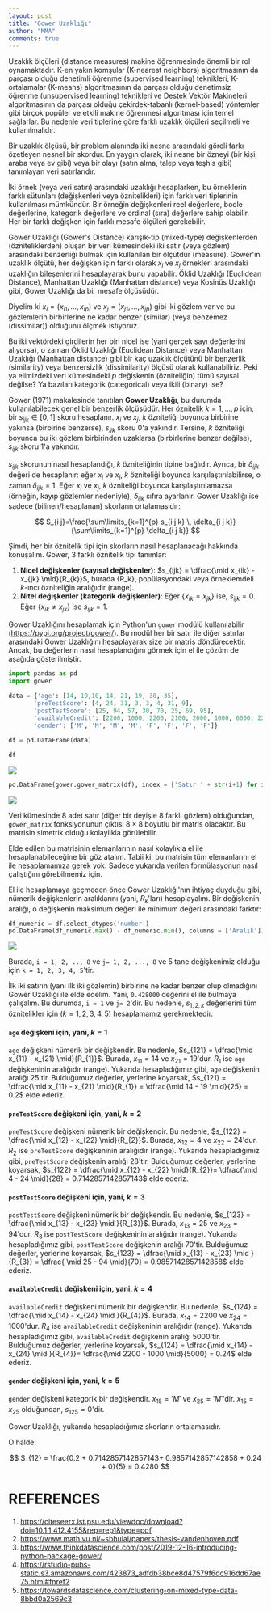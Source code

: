```yaml
---
layout: post
title: "Gower Uzaklığı"
author: "MMA"
comments: true
---
```


Uzaklık ölçüleri (distance measures) makine öğrenmesinde önemli bir rol oynamaktadır. K-en yakın komşular (K-nearest neighbors) algoritmasının da parçası olduğu denetimli öğrenme (supervised learning) teknikleri; K-ortalamalar (K-means) algoritmasının da parçası olduğu denetimsiz öğrenme (unsupervised learning) teknikleri ve Destek Vektör Makineleri algoritmasının da parçası olduğu çekirdek-tabanlı (kernel-based) yöntemler gibi birçok popüler ve etkili makine öğrenmesi algoritması için temel sağlarlar. Bu nedenle veri tiplerine göre farklı uzaklık ölçüleri seçilmeli ve kullanılmalıdır. 

Bir uzaklık ölçüsü, bir problem alanında iki nesne arasındaki göreli farkı özetleyen nesnel bir skordur. En yaygın olarak, iki nesne bir özneyi (bir kişi, araba veya ev gibi) veya bir olayı (satın alma, talep veya teşhis gibi) tanımlayan veri satırlarıdır.

İki örnek (veya veri satırı) arasındaki uzaklığı hesaplarken, bu örneklerin farklı sütunları (değişkenleri veya öznitelikleri) için farklı veri tiplerinin kullanılması mümkündür. Bir örneğin değişkenleri reel değerlere, boole değerlerine, kategorik değerlere ve ordinal (sıra) değerlere sahip olabilir. Her bir farklı değişken için farklı mesafe ölçüleri gerekebilir.

Gower Uzaklığı (Gower's Distance) karışık-tip (mixed-type) değişkenlerden (özniteliklerden) oluşan bir veri kümesindeki iki satır (veya gözlem) arasındaki benzerliği bulmak için kullanılan bir ölçütdür (measure). Gower'ın uzaklık ölçütü, her değişken için farklı olarak $x_i$ ve $x_j$ örnekleri arasındaki uzaklığın bileşenlerini hesaplayarak bunu yapabilir. Öklid Uzaklığı (Euclidean Distance), Manhattan Uzaklığı (Manhattan distance) veya Kosinüs Uzaklığı gibi, Gower Uzaklığı da bir mesafe ölçüsüdür.

Diyelim ki $x_i = (x_{i1}, \dots, x_{ip})$ ve $x_j = (x_{j1}, \dots, x_{jp})$ gibi iki gözlem var ve bu gözlemlerin birbirlerine ne kadar benzer (similar) (veya benzemez (dissimilar)) olduğunu ölçmek istiyoruz.

Bu iki vektördeki girdilerin her biri nicel ise (yani gerçek sayı değerlerini alıyorsa), o zaman Öklid Uzaklığı (Euclidean Distance) veya Manhattan Uzaklığı (Manhattan distance) gibi bir kaç uzaklık ölçütünü bir benzerlik (similarity) veya benzersizlik (dissimilarity) ölçüsü olarak kullanabiliriz. Peki ya elimizdeki veri kümesindeki $p$ değişkenin (özniteliğin) tümü sayısal değilse? Ya bazıları kategorik (categorical) veya ikili (binary) ise?

Gower (1971) makalesinde tanıtılan **Gower Uzaklığı**, bu durumda kullanılabilecek genel bir benzerlik ölçüsüdür. Her öznitelik $k = 1, \dots, p$ için, bir $s_{ijk} \in [0,1]$ skoru hesaplanır. $x_i$ ve $x_j$, $k$ özniteliği boyunca birbirine yakınsa (birbirine benzerse), $s_{ijk}$ skoru 0'a yakındır. Tersine, $k$ özniteliği boyunca bu iki gözlem birbirinden uzaklarsa (birbirlerine benzer değilse), $s_{ijk}$ skoru 1'a yakındır.

$s_{ijk}$ skorunun nasıl hesaplandığı, $k$ özniteliğinin tipine bağlıdır. Ayrıca, bir $\delta_{ijk}$ değeri de hesaplanır: eğer $x_i$ ve $x_j$, $k$ özniteliği boyunca karşılaştırılabilirse, o zaman $\delta_{ijk} = 1$. Eğer $x_i$ ve $x_j$, $k$ özniteliği boyunca karşılaştırılamazsa (örneğin, kayıp gözlemler nedeniyle), $\delta_{ijk}$ sıfıra ayarlanır. Gower Uzaklığı ise sadece (bilinen/hesaplanan) skorların ortalamasıdır:

$$
S_{i j}=\frac{\sum\limits_{k=1}^{p} s_{i j k} \, \delta_{i j k}}{\sum\limits_{k=1}^{p} \delta_{i j k}}
$$

Şimdi, her bir öznitelik tipi için skorların nasıl hesaplanacağı hakkında konuşalım. Gower, 3 farklı öznitelik tipi tanımlar:

1. **Nicel değişkenler (sayısal değişkenler)**: $s_{ijk} = \dfrac{\mid x_{ik} - x_{jk} \mid}{R_{k}}$, burada {R_k}, popülasyondaki veya örneklemdeli $k$-ıncı özniteliğin aralığıdır (range).
2. **Nitel değişkenler (kategorik değişkenler)**: Eğer $\{ x_{ik} = x_{jk} \}$ ise, $s_{ijk} = 0$. Eğer $\{ x_{ik} \neq x_{jk} \}$ ise $s_{ijk} = 1$.

Gower Uzaklığını hesaplamak için Python'un `gower` modülü kullanılabilir (https://pypi.org/project/gower/). Bu modül her bir satır ile diğer satırlar arasındaki Gower Uzaklığını hesaplayarak size bir matris döndürecektir. Ancak, bu değerlerin nasıl hesaplandığını görmek için el ile çözüm de aşağıda gösterilmiştir.

```python
import pandas as pd
import gower

data = {'age': [14, 19,10, 14, 21, 19, 30, 35],
       'preTestScore': [4, 24, 31, 3, 3, 4, 31, 9],
       'postTestScore': [25, 94, 57, 30, 70, 25, 69, 95],
       'availableCredit': [2200, 1000, 2200, 2100, 2000, 1000, 6000, 2200],
       'gender': ['M', 'M', 'M', 'M', 'F', 'F', 'F', 'F']}

df = pd.DataFrame(data)

df
```

![](https://github.com/mmuratarat/turkish/blob/master/_posts/images/gower_SS1.png?raw=true)

```python
pd.DataFrame(gower.gower_matrix(df), index = ['Satır ' + str(i+1) for i in range(df.shape[0])], columns = ['Satır ' + str(i+1) for i in range(df.shape[0])])
```

![](https://github.com/mmuratarat/turkish/blob/master/_posts/images/gower_SS2.png?raw=true)

Veri kümesinde 8 adet satır (diğer bir deyişle 8 farklı gözlem) olduğundan, `gower_matrix` fonksiyonunun çıktısı $8 \times 8$ boyutlu bir matris olacaktır. Bu matrisin simetrik olduğu kolaylıkla görülebilir. 
 
Elde edilen bu matrisinin elemanlarının nasıl kolaylıkla el ile hesaplanabileceğine bir göz atalım. Tabii ki, bu matrisin tüm elemanlarını el ile hesaplamamıza gerek yok. Sadece yukarıda verilen formülasyonun nasıl çalıştığını görebilmemiz için.

El ile hesaplamaya geçmeden önce  Gower Uzaklığı'nın ihtiyaç duyduğu gibi, nümerik değişkenlerin aralıklarını (yani, $R_k$'ları) hesaplayalım. Bir değişkenin aralığı, o değişkenin maksimum değeri ile minimum değeri arasındaki farktır:
 
 ```python
 df_numeric = df.select_dtypes('number')
pd.DataFrame(df_numeric.max() - df_numeric.min(), columns = ['Aralık'])
```

![](https://github.com/mmuratarat/turkish/blob/master/_posts/images/gower_SS3.png?raw=true)

Burada, `i = 1, 2, .., 8` ve `j= 1, 2, ..., 8` ve 5 tane değişkenimiz olduğu için `k = 1, 2, 3, 4, 5`'tir. 

İlk iki satırın (yani ilk iki gözlemin) birbirine ne kadar benzer olup olmadığını Gower Uzaklığı ile elde edelim. Yani, `0.428000` değerini el ile bulmaya çalışalım. Bu durumda, `i = 1` ve `j= 2`'dir. Bu nedenle, $s_{1, 2, k}$ değerlerini tüm öznitelikler için ($k = 1, 2, 3, 4, 5$) hesaplamamız gerekmektedir. 

#### `age` değişkeni için, yani, $k = 1$

`age` değişkeni nümerik bir değişkendir. Bu nedenle, $s_{121} = \dfrac{\mid x_{11} -  x_{21} \mid}{R_{1}}$. Burada, $x_{11} = 14$ ve $x_{21} = 19$'dur. $R_{1}$ ise `age` değişkeninin aralığıdır (range). Yukarıda hesapladığımız gibi, `age` değişkenin aralığı 25'tir. Bulduğumuz değerler, yerlerine koyarsak, $s_{121} =  \dfrac{\mid x_{11} -  x_{21} \mid}{R_{1}} =  \dfrac{\mid 14 - 19 \mid}{25} = 0.2$ elde ederiz.

#### `preTestScore` değişkeni için, yani, $k = 2$

`preTestScore` değişkeni nümerik bir değişkendir. Bu nedenle, $s_{122} = \dfrac{\mid x_{12} -  x_{22} \mid}{R_{2}}$. Burada, $x_{12} = 4$ ve $x_{22} = 24$'dur. $R_{2}$ ise `preTestScore` değişkeninin aralığıdır (range). Yukarıda hesapladığımız gibi, `preTestScore` değişkenin aralığı 28'tir. Bulduğumuz değerler, yerlerine koyarsak, $s_{122} = \dfrac{\mid x_{12} -  x_{22} \mid}{R_{2}}= \dfrac{\mid 4 - 24 \mid}{28} = 0.7142857142857143$ elde ederiz.

#### `postTestScore` değişkeni için, yani, $k = 3$

`postTestScore` değişkeni nümerik bir değişkendir. Bu nedenle, $s_{123} = \dfrac{\mid x_{13} -  x_{23} \mid }{R_{3}}$. Burada, $x_{13} = 25$ ve $x_{23} = 94$'dur. $R_{3}$ ise `postTestScore` değişkeninin aralığıdır (range). Yukarıda hesapladığımız gibi, `postTestScore` değişkenin aralığı 70'tir. Bulduğumuz değerler, yerlerine koyarsak, $s_{123} = \dfrac{\mid x_{13} -  x_{23} \mid }{R_{3}} = \dfrac{ \mid 25 - 94 \mid}{70} = 0.9857142857142858$ elde ederiz.

#### `availableCredit` değişkeni için, yani, $k = 4$

`availableCredit` değişkeni nümerik bir değişkendir. Bu nedenle, $s_{124} = \dfrac{\mid x_{14} -  x_{24} \mid }{R_{4}}$. Burada, $x_{14} = 2200$ ve $x_{24} = 1000$'dur. $R_{4}$ ise `availableCredit` değişkeninin aralığıdır (range). Yukarıda hesapladığımız gibi, `availableCredit` değişkenin aralığı 5000'tir. Bulduğumuz değerler, yerlerine koyarsak, $s_{124} = \dfrac{\mid x_{14} -  x_{24} \mid }{R_{4}}= \dfrac{\mid 2200 - 1000 \mid}{5000} = 0.24$ elde ederiz.

#### `gender` değişkeni için, yani, $k = 5$

`gender` değişkeni kategorik bir değişkendir. $x_{15} = 'M'$ ve $x_{25} = 'M'$'dir. $x_{15} = x_{25}$ olduğundan, $s_{125} = 0$'dir.

Gower Uzaklığı, yukarıda hesapladığımız skorların ortalamasıdır.

O halde:

$$
S_{12} = \frac{0.2 + 0.7142857142857143+ 0.9857142857142858 + 0.24 + 0}{5} = 0.4280
$$

# REFERENCES

1. https://citeseerx.ist.psu.edu/viewdoc/download?doi=10.1.1.412.4155&rep=rep1&type=pdf
2. https://www.math.vu.nl/~sbhulai/papers/thesis-vandenhoven.pdf
3. https://www.thinkdatascience.com/post/2019-12-16-introducing-python-package-gower/
4. https://rstudio-pubs-static.s3.amazonaws.com/423873_adfdb38bce8d47579f6dc916dd67ae75.html#fnref2
5. https://towardsdatascience.com/clustering-on-mixed-type-data-8bbd0a2569c3
